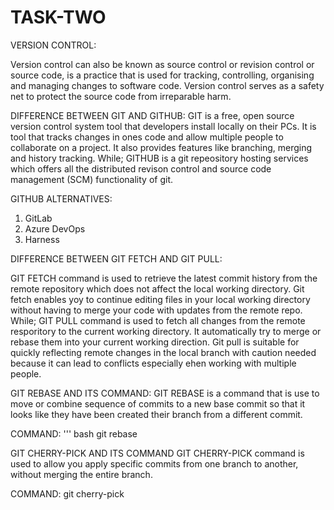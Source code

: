 # TASK-TWO

VERSION CONTROL:

Version control can also be known as source control or revision control or source code, is a practice that is used for tracking, controlling, organising and managing changes to software code. Version control serves as a safety net to protect the source code from irreparable harm.

DIFFERENCE BETWEEN GIT AND GITHUB:
GIT is a free, open source version control system tool that developers install locally on their PCs. It is tool that tracks changes in ones code and allow multiple people to collaborate on a project. It also provides features like branching, merging and history tracking. While;  GITHUB is a git repeository hosting services which offers all the distributed revison control and source code management (SCM) functionality of git. 

GITHUB ALTERNATIVES:
1. GitLab
2. Azure DevOps
3. Harness

DIFFERENCE BETWEEN GIT FETCH AND GIT PULL:

GIT FETCH command is used to retrieve the latest commit history from the remote repository which does not affect the local working directory. Git fetch enables yoy to continue editing files in your local working directory without having to merge  your code with updates from the remote repo.  
While;  GIT PULL command is used to fetch all changes from the remote resporitory to the current working directory. It automatically try to merge or rebase them into your current working direction. Git pull is suitable for quickly reflecting remote changes in the local branch with caution needed because it can lead to conflicts especially ehen working with multiple people.

GIT REBASE AND ITS COMMAND:
GIT REBASE is a command that is use to move or combine sequence of commits to a new base commit so that it looks like they have been created their branch from a different commit.

COMMAND: 
''' bash
git rebase <README>

GIT CHERRY-PICK AND ITS COMMAND
GIT CHERRY-PICK command is used to allow you apply specific commits from one branch to another, without merging the entire branch. 

COMMAND:
git cherry-pick <commit-hash>
